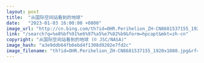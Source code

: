 ```yaml
---
layout: post
title:  "从国际空间站看到的地球"
date:   "2023-01-03 16:00:00 +0800"
image_url: "http://cn.bing.com/th?id=OHR.Perihelion_ZH-CN8681537155_1920x1080.jpg&rf=LaDigue_1920x1080.jpg&pid=hp"
link: "/search?q=%e8%bf%91%e6%97%a5%e7%82%b9&form=hpcapt&mkt=zh-cn"
copyright: "从国际空间站看到的地球 (© JSC/NASA)"
image_hash: "a3e9ddb64fb6ebd4f1308d9202e7fd2c"
image_filename: "th?id=OHR.Perihelion_ZH-CN8681537155_1920x1080.jpg&rf=LaDigue_1920x1080.jpg&pid=hp"
---
```

